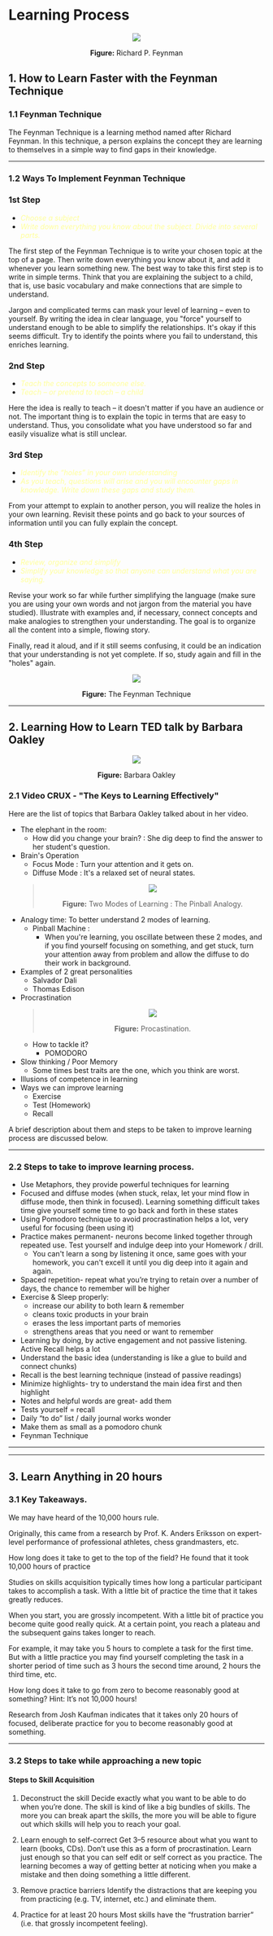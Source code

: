 # Learning Process

<div align="center">
<img src="media/richardPFeynmann.jpg">
<p><strong>Figure:</strong> Richard P. Feynman</p>
</div>

## 1. How to Learn Faster with the Feynman Technique

### 1.1 Feynman Technique
The Feynman Technique is a learning method named after Richard Feynman. In this technique, a person explains the concept they are learning to themselves in a simple way to find gaps in their knowledge.

---
### 1.2 Ways To Implement Feynman Technique
### 1st Step
- <span style="color:#FFFF99">*Choose a subject*
- <span style="color:#FFFF99">*Write down everything you know about the subject. Divide into several parts.*

The first step of the Feynman Technique is to write your chosen topic at the top of a page. Then write down everything you know about it, and add it whenever you learn something new. The best way to take this first step is to write in simple terms. Think that you are explaining the subject to a child, that is, use basic vocabulary and make connections that are simple to understand.

Jargon and complicated terms can mask your level of learning – even to yourself. By writing the idea in clear language, you "force" yourself to understand enough to be able to simplify the relationships. It's okay if this seems difficult. Try to identify the points where you fail to understand, this enriches learning.

### 2nd Step
- <span style="color:#FFFF99">*Teach the concepts to someone else.*
- <span style="color:#FFFF99">*Teach – or pretend to teach – a child*

Here the idea is really to teach – it doesn't matter if you have an audience or not. The important thing is to explain the topic in terms that are easy to understand. Thus, you consolidate what you have understood so far and easily visualize what is still unclear.

### 3rd Step
- <span style="color:#FFFF99">*Identify the “holes” in your own understanding*
- <span style="color:#FFFF99">*As you teach, questions will arise and you will encounter gaps in knowledge. Write down these gaps and study them.*

From your attempt to explain to another person, you will realize the holes in your own learning. Revisit these points and go back to your sources of information until you can fully explain the concept.

### 4th Step
- <span style="color:#FFFF99">*Review, organize and simplify*
- <span style="color:#FFFF99">*Simplify your knowledge so that anyone can understand what you are saying.*

Revise your work so far while further simplifying the language (make sure you are using your own words and not jargon from the material you have studied). Illustrate with examples and, if necessary, connect concepts and make analogies to strengthen your understanding. The goal is to organize all the content into a simple, flowing story.

Finally, read it aloud, and if it still seems confusing, it could be an indication that your understanding is not yet complete. If so, study again and fill in the "holes" again.

<div align="center">
<img src="media/TechniqueProcess.webp">
<p><strong>Figure:</strong> The Feynman Technique</p>
</div>

---
## 2. Learning How to Learn TED talk by Barbara Oakley
<div align="center">
<img src="media/BarbaraOakley.jpeg">
<p><strong>Figure:</strong> Barbara Oakley </p>
</div>

### 2.1 Video CRUX - "The Keys to Learning Effectively"
Here are the list of topics that Barbara Oakley talked about in her video.
- The elephant in the room:
  - How did you change your brain? : She dig deep to find the answer to her student's question.
- Brain's Operation
  - Focus Mode : Turn your attention and it gets on.
  - Diffuse Mode : It's a relaxed set of neural states.
  > <div align="center"> <img src="media/Focus&Diffuse.png"> <p><strong>Figure:</strong> Two Modes of Learning : The Pinball Analogy. </p> </div> 
- Analogy time: To better understand 2 modes of learning.
  - Pinball Machine :
    - When you're learning, you oscillate between these 2 modes, and if you find yourself focusing on something, and get stuck, turn your attention away from problem and allow the diffuse to do their work in background.
- Examples of 2 great personalities
  - Salvador Dali
  - Thomas Edison
- Procrastination
    > <div align="center"> <img src="media/Procastination.png"> <p><strong>Figure:</strong> Procastination. </p> </div> 
    - How to tackle it?
      - POMODORO 
- Slow thinking / Poor Memory
  - Some times best traits are the one, which you think are worst. 
- Illusions of competence in learning 
- Ways we can improve learning
  - Exercise
  - Test (Homework)
  - Recall
  
A brief description about them and steps to be taken to improve learning process are discussed below.

---
### 2.2 Steps to take to improve learning process.
- Use Metaphors, they provide powerful techniques for learning
- Focused and diffuse modes (when stuck, relax, let your mind flow in diffuse mode, then think in focused). Learning something difficult takes time give yourself some time to go back and forth in these states
- Using Pomodoro technique to avoid procrastination helps a lot, very useful for focusing (been using it)
- Practice makes permanent- neurons become linked together through repeated use. Test yourself and indulge deep into your Homework / drill.
  - You can't learn a song by listening it once, same goes with your homework, you can't excell it until you dig deep into it again and again.
- Spaced repetition- repeat what you’re trying to retain over a number of days, the chance to remember will be higher
- Exercise & Sleep properly:
    - increase our ability to both learn & remember
    - cleans toxic products in your brain
    - erases the less important parts of memories
    - strengthens areas that you need or want to remember
- Learning by doing, by active engagement and not passive listening. Active Recall helps a lot
- Understand the basic idea (understanding is like a glue to build and connect chunks)
- Recall is the best learning technique (instead of passive readings)
- Minimize highlights- try to understand the main idea first and then highlight
- Notes and helpful words are great- add them
- Tests yourself = recall
- Daily “to do” list /  daily journal works wonder
- Make them as small as a pomodoro chunk
- Feynman Technique

---
---
## 3. Learn Anything in 20 hours

### 3.1 Key Takeaways.
We may have heard of the 10,000 hours rule.

Originally, this came from a research by Prof. K. Anders Eriksson on expert-level performance of professional athletes, chess grandmasters, etc.

How long does it take to get to the top of the field? He found that it took 10,000 hours of practice

Studies on skills acquisition typically times how long a particular participant takes to accomplish a task. With a little bit of practice the time that it takes greatly reduces.

When you start, you are grossly incompetent. With a little bit of practice you become quite good really quick. At a certain point, you reach a plateau and the subsequent gains takes longer to reach.

For example, it may take you 5 hours to complete a task for the first time. But with a little practice you may find yourself completing the task in a shorter period of time such as 3 hours the second time around, 2 hours the third time, etc.

How long does it take to go from zero to become reasonably good at something?
Hint: It’s not 10,000 hours!

Research from Josh Kaufman indicates that it takes only 20 hours of focused, deliberate practice for you to become reasonably good at something.

---
### 3.2 Steps to take while approaching a new topic
#### Steps to Skill Acquisition
1. Deconstruct the skill
Decide exactly what you want to be able to do when you’re done. The skill is kind of like a big bundles of skills. The more you can break apart the skills, the more you will be able to figure out which skills will help you to reach your goal.

1. Learn enough to self-correct
Get 3–5 resource about what you want to learn (books, CDs). Don’t use this as a form of procrastination.
Learn just enough so that you can self edit or self correct as you practice.
The learning becomes a way of getting better at noticing when you make a mistake and then doing something a little different.

1. Remove practice barriers
Identify the distractions that are keeping you from practicing (e.g. TV, internet, etc.) and eliminate them.

1. Practice for at least 20 hours
Most skills have the “frustration barrier” (i.e. that grossly incompetent feeling).